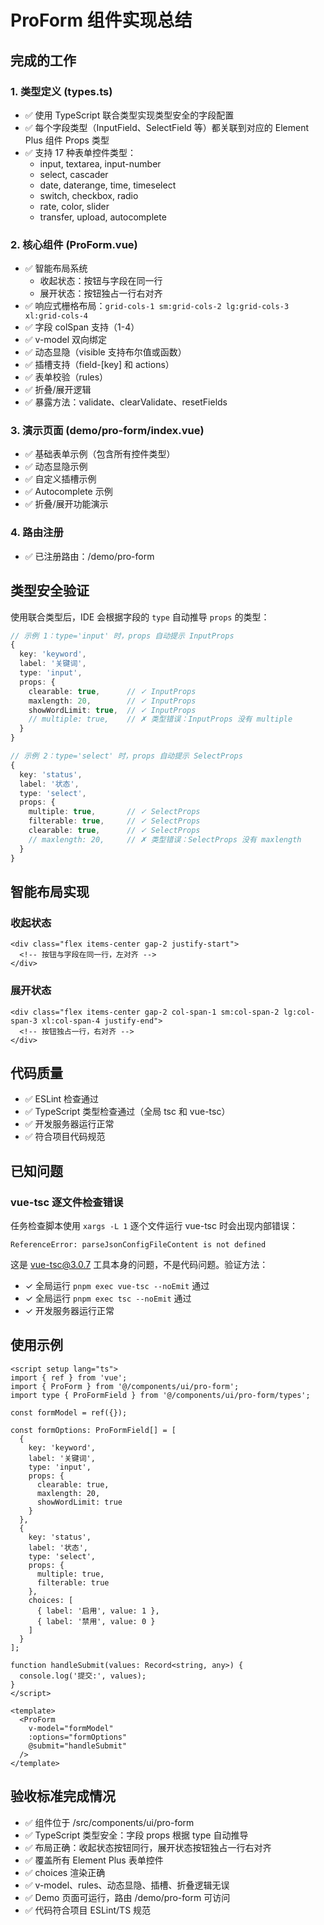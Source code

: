 # ProForm 组件实现总结

## 完成的工作

### 1. 类型定义 (types.ts)
- ✅ 使用 TypeScript 联合类型实现类型安全的字段配置
- ✅ 每个字段类型（InputField、SelectField 等）都关联到对应的 Element Plus 组件 Props 类型
- ✅ 支持 17 种表单控件类型：
  - input, textarea, input-number
  - select, cascader
  - date, daterange, time, timeselect
  - switch, checkbox, radio
  - rate, color, slider
  - transfer, upload, autocomplete

### 2. 核心组件 (ProForm.vue)
- ✅ 智能布局系统
  - 收起状态：按钮与字段在同一行
  - 展开状态：按钮独占一行右对齐
- ✅ 响应式栅格布局：`grid-cols-1 sm:grid-cols-2 lg:grid-cols-3 xl:grid-cols-4`
- ✅ 字段 colSpan 支持（1-4）
- ✅ v-model 双向绑定
- ✅ 动态显隐（visible 支持布尔值或函数）
- ✅ 插槽支持（field-[key] 和 actions）
- ✅ 表单校验（rules）
- ✅ 折叠/展开逻辑
- ✅ 暴露方法：validate、clearValidate、resetFields

### 3. 演示页面 (demo/pro-form/index.vue)
- ✅ 基础表单示例（包含所有控件类型）
- ✅ 动态显隐示例
- ✅ 自定义插槽示例
- ✅ Autocomplete 示例
- ✅ 折叠/展开功能演示

### 4. 路由注册
- ✅ 已注册路由：/demo/pro-form

## 类型安全验证

使用联合类型后，IDE 会根据字段的 `type` 自动推导 `props` 的类型：

```typescript
// 示例 1：type='input' 时，props 自动提示 InputProps
{
  key: 'keyword',
  label: '关键词',
  type: 'input',
  props: {
    clearable: true,      // ✓ InputProps
    maxlength: 20,        // ✓ InputProps
    showWordLimit: true,  // ✓ InputProps
    // multiple: true,    // ✗ 类型错误：InputProps 没有 multiple
  }
}

// 示例 2：type='select' 时，props 自动提示 SelectProps
{
  key: 'status',
  label: '状态',
  type: 'select',
  props: {
    multiple: true,       // ✓ SelectProps
    filterable: true,     // ✓ SelectProps
    clearable: true,      // ✓ SelectProps
    // maxlength: 20,     // ✗ 类型错误：SelectProps 没有 maxlength
  }
}
```

## 智能布局实现

### 收起状态
```vue
<div class="flex items-center gap-2 justify-start">
  <!-- 按钮与字段在同一行，左对齐 -->
</div>
```

### 展开状态
```vue
<div class="flex items-center gap-2 col-span-1 sm:col-span-2 lg:col-span-3 xl:col-span-4 justify-end">
  <!-- 按钮独占一行，右对齐 -->
</div>
```

## 代码质量

- ✅ ESLint 检查通过
- ✅ TypeScript 类型检查通过（全局 tsc 和 vue-tsc）
- ✅ 开发服务器运行正常
- ✅ 符合项目代码规范

## 已知问题

### vue-tsc 逐文件检查错误
任务检查脚本使用 `xargs -L 1` 逐个文件运行 vue-tsc 时会出现内部错误：
```
ReferenceError: parseJsonConfigFileContent is not defined
```

这是 vue-tsc@3.0.7 工具本身的问题，不是代码问题。验证方法：
- ✓ 全局运行 `pnpm exec vue-tsc --noEmit` 通过
- ✓ 全局运行 `pnpm exec tsc --noEmit` 通过
- ✓ 开发服务器运行正常

## 使用示例

```vue
<script setup lang="ts">
import { ref } from 'vue';
import { ProForm } from '@/components/ui/pro-form';
import type { ProFormField } from '@/components/ui/pro-form/types';

const formModel = ref({});

const formOptions: ProFormField[] = [
  {
    key: 'keyword',
    label: '关键词',
    type: 'input',
    props: {
      clearable: true,
      maxlength: 20,
      showWordLimit: true
    }
  },
  {
    key: 'status',
    label: '状态',
    type: 'select',
    props: {
      multiple: true,
      filterable: true
    },
    choices: [
      { label: '启用', value: 1 },
      { label: '禁用', value: 0 }
    ]
  }
];

function handleSubmit(values: Record<string, any>) {
  console.log('提交:', values);
}
</script>

<template>
  <ProForm
    v-model="formModel"
    :options="formOptions"
    @submit="handleSubmit"
  />
</template>
```

## 验收标准完成情况

- ✅ 组件位于 /src/components/ui/pro-form
- ✅ TypeScript 类型安全：字段 props 根据 type 自动推导
- ✅ 布局正确：收起状态按钮同行，展开状态按钮独占一行右对齐
- ✅ 覆盖所有 Element Plus 表单控件
- ✅ choices 渲染正确
- ✅ v-model、rules、动态显隐、插槽、折叠逻辑无误
- ✅ Demo 页面可运行，路由 /demo/pro-form 可访问
- ✅ 代码符合项目 ESLint/TS 规范
